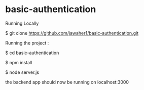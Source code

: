 # basic-authentication
Running Locally

$ git clone https://github.com/jawaher1/basic-authentication.git


Running the project :

$ cd basic-authentication

$ npm install

$ node server.js

the backend app should now be running on localhost:3000
